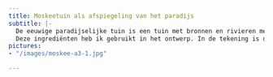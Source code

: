 ```yaml
---
title: Moskeetuin als afspiegeling van het paradijs
subtitle: |-
  De eeuwige paradijselijke tuin is een tuin met bronnen en rivieren met water, melk, honing en wijn. Een plek waar schaduw-brengende bomen zonder doorns met laaghangende vruchten groeien. Buhaira is de geïrrigeerde zee en Agdal de onbewaterde weide. Deze tuinen zijn vaak vierkant of rechthoekig (Riyad) en in vieren gedeeld (Chahar bagh) met hoogliggende paden en bloemperken in bassins.
  Deze ingrediënten heb ik gebruikt in het ontwerp. In de tekening is de vierkante vorm te ontdekken en golvende buxus staan symbool voor stromend water. Het ontwerp is erg onderhoudsvriendelijk en makkelijk te realiseren.
pictures:
- "/images/moskee-a3-1.jpg"

---
```

